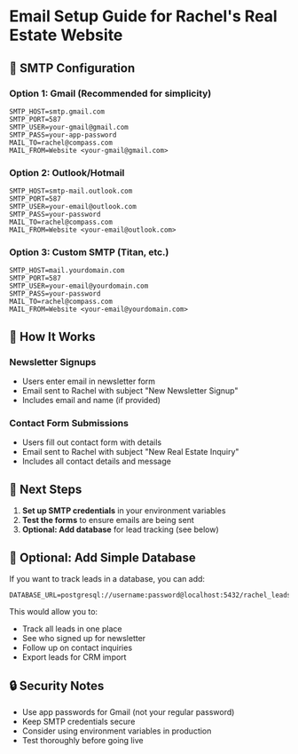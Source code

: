 # Email Setup Guide for Rachel's Real Estate Website

## 🔧 SMTP Configuration

### Option 1: Gmail (Recommended for simplicity)
```env
SMTP_HOST=smtp.gmail.com
SMTP_PORT=587
SMTP_USER=your-gmail@gmail.com
SMTP_PASS=your-app-password
MAIL_TO=rachel@compass.com
MAIL_FROM=Website <your-gmail@gmail.com>
```

### Option 2: Outlook/Hotmail
```env
SMTP_HOST=smtp-mail.outlook.com
SMTP_PORT=587
SMTP_USER=your-email@outlook.com
SMTP_PASS=your-password
MAIL_TO=rachel@compass.com
MAIL_FROM=Website <your-email@outlook.com>
```

### Option 3: Custom SMTP (Titan, etc.)
```env
SMTP_HOST=mail.yourdomain.com
SMTP_PORT=587
SMTP_USER=your-email@yourdomain.com
SMTP_PASS=your-password
MAIL_TO=rachel@compass.com
MAIL_FROM=Website <your-email@yourdomain.com>
```

## 📧 How It Works

### Newsletter Signups
- Users enter email in newsletter form
- Email sent to Rachel with subject "New Newsletter Signup"
- Includes email and name (if provided)

### Contact Form Submissions
- Users fill out contact form with details
- Email sent to Rachel with subject "New Real Estate Inquiry"
- Includes all contact details and message

## 🚀 Next Steps

1. **Set up SMTP credentials** in your environment variables
2. **Test the forms** to ensure emails are being sent
3. **Optional: Add database** for lead tracking (see below)

## 💾 Optional: Add Simple Database

If you want to track leads in a database, you can add:

```env
DATABASE_URL=postgresql://username:password@localhost:5432/rachel_leads
```

This would allow you to:
- Track all leads in one place
- See who signed up for newsletter
- Follow up on contact inquiries
- Export leads for CRM import

## 🔒 Security Notes

- Use app passwords for Gmail (not your regular password)
- Keep SMTP credentials secure
- Consider using environment variables in production
- Test thoroughly before going live
